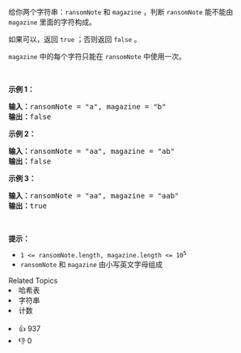 <p>给你两个字符串：<code>ransomNote</code> 和 <code>magazine</code> ，判断 <code>ransomNote</code> 能不能由 <code>magazine</code> 里面的字符构成。</p>

<p>如果可以，返回 <code>true</code> ；否则返回 <code>false</code> 。</p>

<p><code>magazine</code> 中的每个字符只能在 <code>ransomNote</code> 中使用一次。</p>

<p>&nbsp;</p>

<p><strong>示例 1：</strong></p>

<pre>
<strong>输入：</strong>ransomNote = "a", magazine = "b"
<strong>输出：</strong>false
</pre>

<p><strong>示例 2：</strong></p>

<pre>
<strong>输入：</strong>ransomNote = "aa", magazine = "ab"
<strong>输出：</strong>false
</pre>

<p><strong>示例 3：</strong></p>

<pre>
<strong>输入：</strong>ransomNote = "aa", magazine = "aab"
<strong>输出：</strong>true
</pre>

<p>&nbsp;</p>

<p><strong>提示：</strong></p>

<ul> 
 <li><code>1 &lt;= ransomNote.length, magazine.length &lt;= 10<sup>5</sup></code></li> 
 <li><code>ransomNote</code> 和 <code>magazine</code> 由小写英文字母组成</li> 
</ul>

<div><div>Related Topics</div><div><li>哈希表</li><li>字符串</li><li>计数</li></div></div><br><div><li>👍 937</li><li>👎 0</li></div>